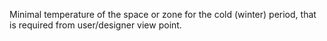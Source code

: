 ﻿Minimal temperature of the space or zone for the cold (winter) period, that is required from user/designer view point.